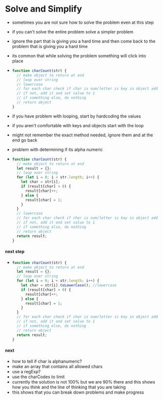 # Solve and Simplify

- sometimes you are not sure how to solve the problem even at this step
- if you can't solve the entire problem solve a simpler problem
- ignore the part that is giving you a hard time and then come back to the problem that is giving you a hard time
- its common that while solving the problem something will click into place
- ```js
  function charCount(str) {
    // make object to return at end
    // loop over string
    // lowercase
    // for each char check if char is num/letter is key in object add 1 to value (count)
    // if not, add it and set value to 1
    // if something else, do nothing
    // return object
  }
  ```
- if you have problem with looping, start by hardcoding the values
- if you aren't comfortable with keys and objects start with the loop
- might not remember the exact method needed, ignore them and at the end go back
- problem with determining if its alpha numeric

- ```js
  function charCount(str) {
    // make object to return at end
    let result = {};
    // loop over string
    for (let i = 0; i < str.length; i++) {
      let char = str[i];
      if (result[char] > 0) {
        result[char]++;
      } else {
        result[char] = 1;
      }
    }
    // lowercase
    // for each char check if char is num/letter is key in object add 1 to value (count)
    // if not, add it and set value to 1
    // if something else, do nothing
    // return object
    return result;
  }
  ```

#### next step

- ```js
  function charCount(str) {
    // make object to return at end
    let result = {};
    // loop over string
    for (let i = 0; i < str.length; i++) {
      let char = str[i].toLowerCase(); //lowercase
      if (result[char] > 0) {
        result[char]++;
      } else {
        result[char] = 1;
      }
    }
    // for each char check if char is num/letter is key in object add 1 to value (count)
    // if not, add it and set value to 1
    // if something else, do nothing
    // return object
    return result;
  }
  ```

#### next

- how to tell if char is alphanumeric?
- make an array that contains all allowed chars
- use a regExp?
- use the charCodes to limit
- currently the solution is not 100% but we are 90% there and this shows how you think and the line of thinking that you are taking
- this shows that you can break down problems and make progress
